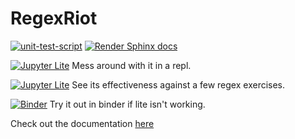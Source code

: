 # RegexRiot

[![unit-test-script](https://github.com/RK22000/regex-riot-python/actions/workflows/test.yml/badge.svg)](https://github.com/RK22000/regex-riot-python/actions/workflows/test.yml) [![Render Sphinx docs](https://github.com/RK22000/regex-riot-python/actions/workflows/docsite.yml/badge.svg)](https://rk22000.github.io/regex-riot-python/)

[![Jupyter Lite](https://jupyterlite.readthedocs.io/en/latest/_static/badge.svg)](https://rk22000.github.io/regex-riot-python/demo/repl/?toolbar=1&kernel=python&code=from%20RegexRiot.riot%20import%20*%0Aone_or_more(DIGIT).then(DOT).then(one_or_more(DIGIT))) Mess around with it in a repl.

[![Jupyter Lite](https://jupyterlite.readthedocs.io/en/latest/_static/badge.svg)](https://rk22000.github.io/regex-riot-python/demo/notebooks/?path=try_it_out.ipynb) See its effectiveness against a few regex exercises.


[![Binder](https://mybinder.org/badge_logo.svg)](https://mybinder.org/v2/gh/RK22000/regex-riot-python/HEAD?labpath=src%2Ftry_it_out.ipynb)
Try it out in binder if lite isn't working.

Check out the documentation [here](https://rk22000.github.io/regex-riot-python/)